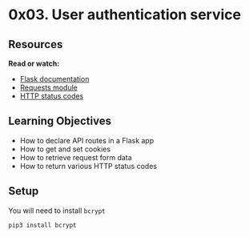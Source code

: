 0x03. User authentication service
=================================

Resources
---------

**Read or watch:**

-   [Flask documentation](https://alx-intranet.hbtn.io/rltoken/lKExyvivrrW4eh0eI8UV6A "Flask documentation")
-   [Requests module](https://alx-intranet.hbtn.io/rltoken/sTlIXYIdLFyMdFWv6r8mQA "Requests module")
-   [HTTP status codes](https://alx-intranet.hbtn.io/rltoken/cj-mc5ZHp_KyXn1yikHC0A "HTTP status codes")

Learning Objectives
-------------------

-   How to declare API routes in a Flask app
-   How to get and set cookies
-   How to retrieve request form data
-   How to return various HTTP status codes

Setup
-----

You will need to install `bcrypt`

```
pip3 install bcrypt

```
